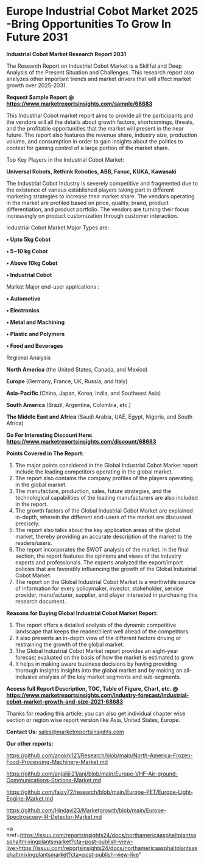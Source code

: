  # Europe Industrial Cobot Market 2025 -Bring Opportunities To Grow In Future 2031

<strong>Industrial Cobot Market Research Report 2031</strong>

The Research Report on Industrial Cobot Market is a Skillful and Deep Analysis of the Present Situation and Challenges. This research report also analyzes other important trends and market drivers that will affect market growth over 2025-2031.

<strong>Request Sample Report @ <a href=https://www.marketreportsinsights.com/sample/68683>https://www.marketreportsinsights.com/sample/68683</a></strong>

This Industrial Cobot market report aims to provide all the participants and the vendors will all the details about growth factors, shortcomings, threats, and the profitable opportunities that the market will present in the near future. The report also features the revenue share, industry size, production volume, and consumption in order to gain insights about the politics to contest for gaining control of a large portion of the market share.

Top Key Players in the Industrial Cobot Market:

<strong>Universal Robots, Rethink Robotics, ABB, Fanuc, KUKA, Kawasaki</strong>

The Industrial Cobot Industry is severely competitive and fragmented due to the existence of various established players taking part in different marketing strategies to increase their market share. The vendors operating in the market are profiled based on price, quality, brand, product differentiation, and product portfolio. The vendors are turning their focus increasingly on product customization through customer interaction.

Industrial Cobot Market Major Types are:

<strong>• Upto 5kg Cobot

• 5~10 kg Cobot

• Above 10kg Cobot

• Industrial Cobot</strong>

Market Major end-user applications :

<strong>• Automotive

• Electronics

• Metal and Machining

• Plastic and Polymers

• Food and Beverages</strong>

Regional Analysis

</u><strong><b>North America</b></strong> (the United States, Canada, and Mexico)

<strong><b>Europe </b></strong>(Germany, France, UK, Russia, and Italy)

<strong><b>Asia-Pacific</b></strong> (China, Japan, Korea, India, and Southeast Asia)

<strong><b>South America</b></strong> (Brazil, Argentina, Colombia, etc.)

<strong><b>The Middle East and Africa</b></strong> (Saudi Arabia, UAE, Egypt, Nigeria, and South Africa)

<strong>Go For Interesting Discount Here: <a href=https://www.marketreportsinsights.com/discount/68683>https://www.marketreportsinsights.com/discount/68683</a></strong>

<strong>Points Covered in The Report:</strong>
<ol>
  <li>The major points considered in the Global Industrial Cobot Market report include the leading competitors operating in the global market.</li>
  <li>The report also contains the company profiles of the players operating in the global market.</li>
  <li>The manufacture, production, sales, future strategies, and the technological capabilities of the leading manufacturers are also included in the report.</li>
  <li>The growth factors of the Global Industrial Cobot Market are explained in-depth, wherein the different end-users of the market are discussed precisely.</li>
  <li>The report also talks about the key application areas of the global market, thereby providing an accurate description of the market to the readers/users.</li>
  <li>The report incorporates the SWOT analysis of the market. In the final section, the report features the opinions and views of the industry experts and professionals. The experts analyzed the export/import policies that are favorably influencing the growth of the Global Industrial Cobot Market.</li>
  <li>The report on the Global Industrial Cobot Market is a worthwhile source of information for every policymaker, investor, stakeholder, service provider, manufacturer, supplier, and player interested in purchasing this research document.</li>
</ol>
<strong>Reasons for Buying Global Industrial Cobot Market Report:</strong>

<ol>
  <li>The report offers a detailed analysis of the dynamic competitive landscape that keeps the reader/client well ahead of the competitors.</li>
  <li>It also presents an in-depth view of the different factors driving or restraining the growth of the global market.</li>
  <li>The Global Industrial Cobot Market report provides an eight-year forecast evaluated on the basis of how the market is estimated to grow.</li>
  <li>It helps in making aware business decisions by having providing thorough insights insights into the global market and by making an all-inclusive analysis of the key market segments and sub-segments.</li>
</ol>
<strong>Access full Report Description, TOC, Table of Figure, Chart, etc. @ <a href=https://www.marketreportsinsights.com/industry-forecast/industrial-cobot-market-growth-and-size-2021-68683>https://www.marketreportsinsights.com/industry-forecast/industrial-cobot-market-growth-and-size-2021-68683</a></strong>


Thanks for reading this article; you can also get individual chapter wise section or region wise report version like Asia, United States, Europe.

<strong>Contact Us:</strong>
sales@marketreportsinsights.com

<strong>Our other reports:</strong>

<a href=https://github.com/anokhi121/Research/blob/main/North-America-Frozen-Food-Processing-Machinery-Market.md>https://github.com/anokhi121/Research/blob/main/North-America-Frozen-Food-Processing-Machinery-Market.md</a>

<a href=https://github.com/anjaliiii21/anj/blob/main/Europe-VHF-Air-ground-Communications-Stations-Market.md>https://github.com/anjaliiii21/anj/blob/main/Europe-VHF-Air-ground-Communications-Stations-Market.md</a>

<a href=https://github.com/faizy72/research/blob/main/Europe-PET/Europe-Light-Engine-Market.md>https://github.com/faizy72/research/blob/main/Europe-PET/Europe-Light-Engine-Market.md</a>

<a href=https://github.com/Hindavi23/Marketgrowth/blob/main/Europe-Spectroscopy-IR-Detector-Market.md>https://github.com/Hindavi23/Marketgrowth/blob/main/Europe-Spectroscopy-IR-Detector-Market.md</a>

<a href=https://issuu.com/reportsinsights24/docs/northamericaasphaltplantsasphaltmixingplantsmarket?cta=post-publish-view-live>https://issuu.com/reportsinsights24/docs/northamericaasphaltplantsasphaltmixingplantsmarket?cta=post-publish-view-live</a>"

